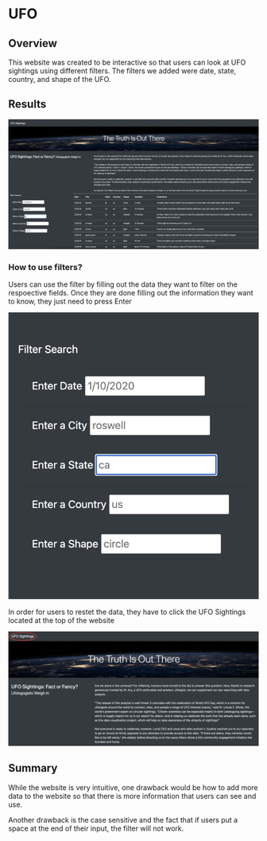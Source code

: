 # UFO
## Overview
This website was created to be interactive so that users can look at UFO sightings using different filters. The filters we added were date, state, country, and shape of the UFO.
## Results

![Alt text](https://github.com/dntalx/UFO/blob/main/Resources/Screen%20Shot%202022-09-03%20at%201.10.04%20PM.png)

### How to use filters?
Users can use the filter by filling out the data they want to filter on the respoective fields. Once they are done filling out the information they want to know, they just need to press Enter

![Alt text](https://github.com/dntalx/UFO/blob/main/Resources/Screen%20Shot%202022-09-03%20at%201.10.19%20PM.png)

In order for users to restet the data, they have to click the UFO Sightings located at the top of the website

![Alt text](https://github.com/dntalx/UFO/blob/main/Resources/Screen%20Shot%202022-09-03%20at%201.10.36%20PM.png)

## Summary
While the website is very intuitive, one drawback would be how to add more data to the website so that there is more information that users can see and use.

Another drawback is the case sensitive and the fact that if users put a space at the end of their input, the filter will not work.
